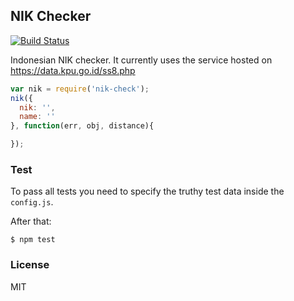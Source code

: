 ## NIK Checker

[![Build Status](https://travis-ci.org/diorahman/nik.svg?branch=master)](https://travis-ci.org/diorahman/nik)

Indonesian NIK checker. It currently uses the service hosted on https://data.kpu.go.id/ss8.php

```js
var nik = require('nik-check');
nik({
  nik: '',
  name: ''
}, function(err, obj, distance){

});
```

### Test

To pass all tests you need to specify the truthy test data inside the `config.js`.

After that:

```
$ npm test
```

### License

MIT


